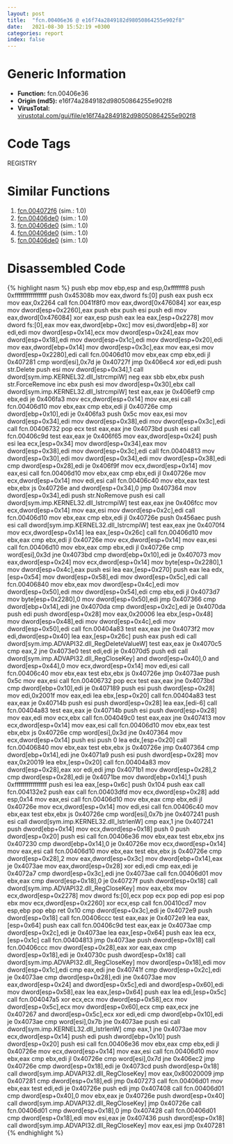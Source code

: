 ```yaml
---
layout: post
title:  "fcn.00406e36 @ e16f74a2849182d98050864255e902f8"
date:   2021-08-30 15:52:19 +0300
categories: report
index: false
---
```


# Generic Information
- **Function:** fcn.00406e36
- **Origin (md5):** e16f74a2849182d98050864255e902f8
- **VirusTotal:** [virustotal.com/gui/file/e16f74a2849182d98050864255e902f8][virustotal_ref]

# Code Tags
<span class="tag" id="REGISTRY">REGISTRY</span>


# Similar Functions

1. [fcn.004072f6][similar_1_ref] (sim.: 1.0)
2. [fcn.00406de0][similar_2_ref] (sim.: 1.0)
3. [fcn.00406de0][similar_3_ref] (sim.: 1.0)
4. [fcn.00406de0][similar_4_ref] (sim.: 1.0)
5. [fcn.00406de0][similar_5_ref] (sim.: 1.0)


# Disassembled Code

{% highlight nasm %}
push ebp
mov ebp,esp
and esp,0xfffffff8
push 0xffffffffffffffff
push 0x45308b
mov eax,dword fs:[0]
push eax
push ecx
mov eax,0x2264
call fcn.0041f8f0
mov eax,dword[0x476084]
xor eax,esp
mov dword[esp+0x2260],eax
push ebx
push esi
push edi
mov eax,dword[0x476084]
xor eax,esp
push eax
lea eax,[esp+0x2278]
mov dword fs:[0],eax
mov eax,dword[ebp+0xc]
mov esi,dword[ebp+8]
xor edi,edi
mov dword[esp+0x14],ecx
mov dword[esp+0x24],eax
mov dword[esp+0x18],edi
mov dword[esp+0x1c],edi
mov dword[esp+0x20],edi
mov eax,dword[ebp+0x14]
mov dword[esp+0x3c],eax
mov eax,esi
mov dword[esp+0x2280],edi
call fcn.00406d10
mov ebx,eax
cmp ebx,edi
jl 0x407281
cmp word[esi],0x7d
je 0x40727f
jmp 0x406ec4
xor edi,edi
push str.Delete
push esi
mov dword[esp+0x34],1
call dword[sym.imp.KERNEL32.dll_lstrcmpiW]
neg eax
sbb ebx,ebx
push str.ForceRemove
inc ebx
push esi
mov dword[esp+0x30],ebx
call dword[sym.imp.KERNEL32.dll_lstrcmpiW]
test eax,eax
je 0x406ef9
cmp ebx,edi
je 0x406fa3
mov ecx,dword[esp+0x14]
mov eax,esi
call fcn.00406d10
mov ebx,eax
cmp ebx,edi
jl 0x40726e
cmp dword[ebp+0x10],edi
je 0x406fa3
push 0x5c
mov eax,esi
mov dword[esp+0x34],edi
mov dword[esp+0x38],edi
mov dword[esp+0x3c],edi
call fcn.00406732
pop ecx
test eax,eax
jne 0x4073bd
push esi
call fcn.00406c9d
test eax,eax
je 0x406f65
mov eax,dword[esp+0x24]
push esi
lea ecx,[esp+0x34]
mov dword[esp+0x34],eax
mov dword[esp+0x38],edi
mov dword[esp+0x3c],edi
call fcn.00404813
mov dword[esp+0x30],edi
mov dword[esp+0x34],edi
mov dword[esp+0x38],edi
cmp dword[esp+0x28],edi
je 0x406f9f
mov ecx,dword[esp+0x14]
mov eax,esi
call fcn.00406d10
mov ebx,eax
cmp ebx,edi
jl 0x40726e
mov ecx,dword[esp+0x14]
mov edi,esi
call fcn.00406c40
mov ebx,eax
test ebx,ebx
js 0x40726e
and dword[esp+0x34],0
jmp 0x407364
mov dword[esp+0x34],edi
push str.NoRemove
push esi
call dword[sym.imp.KERNEL32.dll_lstrcmpiW]
test eax,eax
jne 0x406fcc
mov ecx,dword[esp+0x14]
mov eax,esi
mov dword[esp+0x2c],edi
call fcn.00406d10
mov ebx,eax
cmp ebx,edi
jl 0x40726e
push 0x456aec
push esi
call dword[sym.imp.KERNEL32.dll_lstrcmpiW]
test eax,eax
jne 0x4070f4
mov ecx,dword[esp+0x14]
lea eax,[esp+0x26c]
call fcn.00406d10
mov ebx,eax
cmp ebx,edi
jl 0x40726e
mov ecx,dword[esp+0x14]
mov eax,esi
call fcn.00406d10
mov ebx,eax
cmp ebx,edi
jl 0x40726e
cmp word[esi],0x3d
jne 0x4073bd
cmp dword[ebp+0x10],edi
je 0x407073
mov eax,dword[esp+0x24]
mov ecx,dword[esp+0x14]
mov byte[esp+0x2280],1
mov dword[esp+0x4c],eax
push esi
lea eax,[esp+0x270]
push eax
lea edx,[esp+0x54]
mov dword[esp+0x58],edi
mov dword[esp+0x5c],edi
call fcn.00406840
mov ebx,eax
mov dword[esp+0x4c],edi
mov dword[esp+0x50],edi
mov dword[esp+0x54],edi
cmp ebx,edi
jl 0x4073d7
mov byte[esp+0x2280],0
mov dword[esp+0x50],edi
jmp 0x407366
cmp dword[ebp+0x14],edi
jne 0x4070da
cmp dword[esp+0x2c],edi
je 0x4070da
push edi
push dword[esp+0x28]
mov eax,0x20006
lea ebx,[esp+0x48]
mov dword[esp+0x48],edi
mov dword[esp+0x4c],edi
mov dword[esp+0x50],edi
call fcn.00404a83
test eax,eax
jne 0x4073f2
mov edi,dword[esp+0x40]
lea eax,[esp+0x26c]
push eax
push edi
call dword[sym.imp.ADVAPI32.dll_RegDeleteValueW]
test eax,eax
je 0x4070c5
cmp eax,2
jne 0x4073e0
test edi,edi
je 0x4070d5
push edi
call dword[sym.imp.ADVAPI32.dll_RegCloseKey]
and dword[esp+0x40],0
and dword[esp+0x44],0
mov ecx,dword[esp+0x14]
mov edi,esi
call fcn.00406c40
mov ebx,eax
test ebx,ebx
js 0x40726e
jmp 0x4073ae
push 0x5c
mov eax,esi
call fcn.00406732
pop ecx
test eax,eax
jne 0x4073bd
cmp dword[ebp+0x10],edi
je 0x407189
push esi
push dword[esp+0x28]
mov edi,0x2001f
mov eax,edi
lea ebx,[esp+0x20]
call fcn.00404a83
test eax,eax
je 0x40714b
push esi
push dword[esp+0x28]
lea eax,[edi-6]
call fcn.00404a83
test eax,eax
je 0x40714b
push esi
push dword[esp+0x28]
mov eax,edi
mov ecx,ebx
call fcn.004049c0
test eax,eax
jne 0x407413
mov ecx,dword[esp+0x14]
mov eax,esi
call fcn.00406d10
mov ebx,eax
test ebx,ebx
js 0x40726e
cmp word[esi],0x3d
jne 0x407364
mov ecx,dword[esp+0x14]
push esi
push 0
lea edx,[esp+0x20]
call fcn.00406840
mov ebx,eax
test ebx,ebx
js 0x40726e
jmp 0x407364
cmp dword[ebp+0x14],edi
jne 0x4071a9
push esi
push dword[esp+0x28]
mov eax,0x20019
lea ebx,[esp+0x20]
call fcn.00404a83
mov dword[esp+0x28],eax
xor edi,edi
jmp 0x4071b1
mov dword[esp+0x28],2
cmp dword[esp+0x28],edi
je 0x4071be
mov dword[ebp+0x14],1
push 0xffffffffffffffff
push esi
lea eax,[esp+0x6c]
push 0x104
push eax
call fcn.004132e2
push eax
call fcn.00403dfd
mov ecx,dword[esp+0x28]
add esp,0x14
mov eax,esi
call fcn.00406d10
mov ebx,eax
cmp ebx,edi
jl 0x40726e
mov ecx,dword[esp+0x14]
mov edi,esi
call fcn.00406c40
mov ebx,eax
test ebx,ebx
js 0x40726e
cmp word[esi],0x7b
jne 0x407241
push esi
call dword[sym.imp.KERNEL32.dll_lstrlenW]
cmp eax,1
jne 0x407241
push dword[ebp+0x14]
mov ecx,dword[esp+0x18]
push 0
push dword[esp+0x20]
push esi
call fcn.00406e36
mov ebx,eax
test ebx,ebx
jns 0x407230
cmp dword[ebp+0x14],0
je 0x40726e
mov ecx,dword[esp+0x14]
mov eax,esi
call fcn.00406d10
mov ebx,eax
test ebx,ebx
js 0x40726e
cmp dword[esp+0x28],2
mov eax,dword[esp+0x3c]
mov dword[ebp+0x14],eax
je 0x4073ae
mov eax,dword[esp+0x28]
xor edi,edi
cmp eax,edi
je 0x4072a7
cmp dword[esp+0x3c],edi
jne 0x4073ae
call fcn.00406d01
mov ebx,eax
cmp dword[esp+0x18],0
je 0x40727f
push dword[esp+0x18]
call dword[sym.imp.ADVAPI32.dll_RegCloseKey]
mov eax,ebx
mov ecx,dword[esp+0x2278]
mov dword fs:[0],ecx
pop ecx
pop edi
pop esi
pop ebx
mov ecx,dword[esp+0x2260]
xor ecx,esp
call fcn.00410cd7
mov esp,ebp
pop ebp
ret 0x10
cmp dword[esp+0x3c],edi
je 0x4072e9
push dword[esp+0x18]
call fcn.00406ccc
test eax,eax
je 0x4072e9
lea eax,[esp+0x64]
push eax
call fcn.00406c9d
test eax,eax
je 0x4073ae
cmp dword[esp+0x2c],edi
je 0x4073ae
lea eax,[esp+0x64]
push eax
lea ecx,[esp+0x1c]
call fcn.00404813
jmp 0x4073ae
push dword[esp+0x18]
call fcn.00406ccc
mov dword[esp+0x28],eax
xor eax,eax
cmp dword[esp+0x18],edi
je 0x40730c
push dword[esp+0x18]
call dword[sym.imp.ADVAPI32.dll_RegCloseKey]
mov dword[esp+0x18],edi
mov dword[esp+0x1c],edi
cmp eax,edi
jne 0x40741f
cmp dword[esp+0x2c],edi
je 0x4073ae
cmp dword[esp+0x28],edi
jne 0x4073ae
mov eax,dword[esp+0x24]
and dword[esp+0x5c],edi
and dword[esp+0x60],edi
mov dword[esp+0x58],eax
lea eax,[esp+0x64]
push eax
lea edi,[esp+0x5c]
call fcn.004047a5
xor ecx,ecx
mov dword[esp+0x58],ecx
mov dword[esp+0x5c],ecx
mov dword[esp+0x60],ecx
cmp eax,ecx
jne 0x407267
and dword[esp+0x5c],ecx
xor edi,edi
cmp dword[ebp+0x10],edi
je 0x4073ae
cmp word[esi],0x7b
jne 0x4073ae
push esi
call dword[sym.imp.KERNEL32.dll_lstrlenW]
cmp eax,1
jne 0x4073ae
mov ecx,dword[esp+0x14]
push edi
push dword[ebp+0x10]
push dword[esp+0x20]
push esi
call fcn.00406e36
mov ebx,eax
cmp ebx,edi
jl 0x40726e
mov ecx,dword[esp+0x14]
mov eax,esi
call fcn.00406d10
mov ebx,eax
cmp ebx,edi
jl 0x40726e
cmp word[esi],0x7d
jne 0x406ec2
jmp 0x40726e
cmp dword[esp+0x18],edi
je 0x4073cd
push dword[esp+0x18]
call dword[sym.imp.ADVAPI32.dll_RegCloseKey]
mov eax,0x80020009
jmp 0x407281
cmp dword[esp+0x18],edi
jmp 0x407273
call fcn.00406d01
mov ebx,eax
test edi,edi
je 0x40726e
push edi
jmp 0x407408
call fcn.00406d01
cmp dword[esp+0x40],0
mov ebx,eax
je 0x40726e
push dword[esp+0x40]
call dword[sym.imp.ADVAPI32.dll_RegCloseKey]
jmp 0x40726e
call fcn.00406d01
cmp dword[esp+0x18],0
jmp 0x407428
call fcn.00406d01
cmp dword[esp+0x18],edi
mov esi,eax
je 0x407436
push dword[esp+0x18]
call dword[sym.imp.ADVAPI32.dll_RegCloseKey]
mov eax,esi
jmp 0x407281
{% endhighlight %}


[similar_1_ref]: /report/fcn.004072f6@505be53c36227b94e2fcc406f247f6e5
[similar_2_ref]: /report/fcn.00406de0@9571c7458fae91969aaed3955e433f49
[similar_3_ref]: /report/fcn.00406de0@3aa98225e51cbcae2d334c8b6b4ed9fd
[similar_4_ref]: /report/fcn.00406de0@bed9ebae5dcb4fc234ee0bdf6551cea7
[similar_5_ref]: /report/fcn.00406de0@3d7f25d788af3e7f7707a736ac852465
[virustotal_ref]: https://www.virustotal.com/gui/file/e16f74a2849182d98050864255e902f8